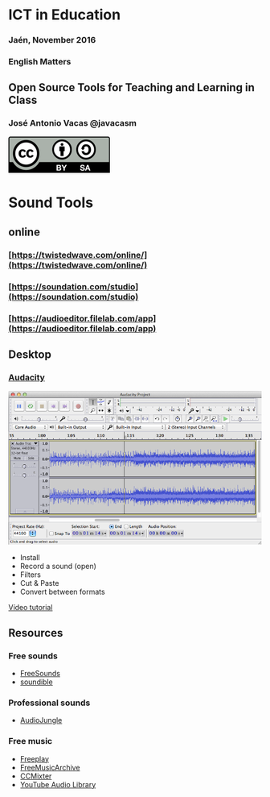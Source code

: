 # ICT in Education

### Jaén, November 2016

### English Matters

## Open Source Tools for Teaching and Learning in Class

### José Antonio Vacas @javacasm

![./Licencia CC.png](./images/Licencia_CC.png)

# Sound Tools

## online
### [https://twistedwave.com/online/](https://twistedwave.com/online/)
### [https://soundation.com/studio](https://soundation.com/studio)
### [https://audioeditor.filelab.com/app](https://audioeditor.filelab.com/app)

## Desktop

### [Audacity](http://audacityteam.org/?lang=en)

![Audacity](./images/audacity-macosx.png)

* Install
* Record a sound (open)
* Filters
* Cut & Paste
* Convert between formats

[Vídeo tutorial](https://www.youtube.com/watch?v=3uqCNjbQn54)

## Resources

### Free sounds
* [FreeSounds](https://www.freesound.org/browse/tags/sound-effects/)
* [soundible](http://soundbible.com/free-sound-effects-1.html)

### Professional sounds
* [AudioJungle](http://audiojungle.net/)

### Free music
* [Freeplay](http://freeplaymusic.com/)
* [FreeMusicArchive](http://freemusicarchive.org/)
* [CCMixter](http://www.ccmixter.org/)
* [YouTube Audio Library](https://www.youtube.com/audiolibrary/music)
